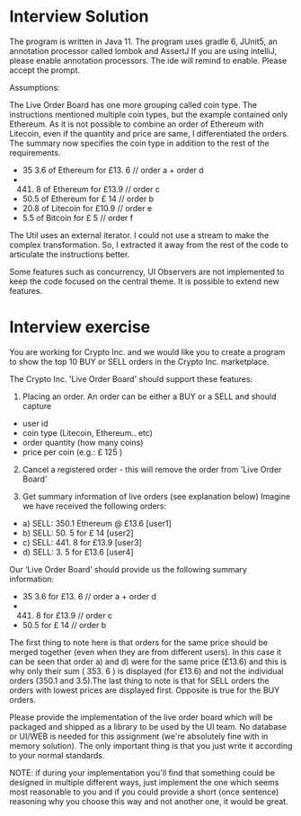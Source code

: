 # Interview Solution

The program is written in Java 11. The program uses gradle 6, JUnit5, an annotation processor called lombok and AssertJ
If you are using intelliJ, please enable annotation processors. The ide will remind to enable. Please accept the prompt.

Assumptions:

The Live Order Board has one more grouping called coin type.
The instructions mentioned multiple coin types, but the example contained only Ethereum.
As it is not possible to combine an order of Ethereum with Litecoin, even if the quantity and price are same, I differentiated the orders.
The summary now specifies the coin type in addition to the rest of the requirements.

- 35 3.6 of Ethereum for £13. 6 // order a + order d
- 441. 8 of Ethereum for £13.9 // order c
- 50.5 of Ethereum for £ 14 // order b
- 20.8 of Litecoin for £10.9 // order e
- 5.5 of Bitcoin for £ 5 // order f

The Util uses an external iterator. I could not use a stream to make the complex transformation. 
So, I extracted it away from the rest of the code to articulate the instructions better.

Some features such as concurrency, UI Observers are not implemented to keep the code focused on the central theme.
It is possible to extend new features.



# Interview exercise

You are working for Crypto Inc. and we would like you to create a program to show the top 10 BUY or
SELL orders in the Crypto Inc. marketplace.

The Crypto Inc. 'Live Order Board' should support these features:

1) Placing an order. An order can be either a BUY or a SELL and should capture

- user id
- coin type (Litecoin, Ethereum.. etc)
- order quantity (how many coins)
- price per coin (e.g.: £ 125 )

2) Cancel a registered order - this will remove the order from 'Live Order Board'

3) Get summary information of live orders (see explanation below)
Imagine we have received the following orders:

- a) SELL: 350.1 Ethereum @ £13.6 [user1]
- b) SELL: 50. 5 for £ 14 [user2]
- c) SELL: 441. 8 for £13.9 [user3]
- d) SELL: 3. 5 for £13.6 [user4]

Our ‘Live Order Board’ should provide us the following summary information:

- 35 3.6 for £13. 6 // order a + order d
- 441. 8 for £13.9 // order c
- 50.5 for £ 14 // order b

The first thing to note here is that orders for the same price should be merged together (even when they
are from different users). In this case it can be seen that order a) and d) were for the same price (£13.6)
and this is why only their sum ( 353. 6 ) is displayed (for £13.6) and not the individual orders (350.1 and
3.5).The last thing to note is that for SELL orders the orders with lowest prices are displayed first.
Opposite is true for the BUY orders.

Please provide the implementation of the live order board which will be packaged and shipped as a library
to be used by the UI team. No database or UI/WEB is needed for this assignment (we're absolutely fine
with in memory solution). The only important thing is that you just write it according to your normal
standards.

NOTE: if during your implementation you'll find that something could be designed in multiple different
ways, just implement the one which seems most reasonable to you and if you could provide a short (once
sentence) reasoning why you choose this way and not another one, it would be great.


